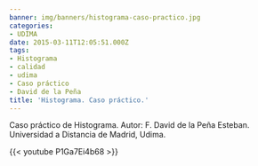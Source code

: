 ```yaml
---
banner: img/banners/histograma-caso-practico.jpg
categories:
- UDIMA
date: 2015-03-11T12:05:51.000Z
tags:
- Histograma
- calidad
- udima
- Caso práctico
- David de la Peña
title: 'Histograma. Caso práctico.'
---
```


Caso práctico de Histograma.
Autor: F. David de la Peña Esteban.
Universidad a Distancia de Madrid, Udima.

{{< youtube P1Ga7Ei4b68 >}}
